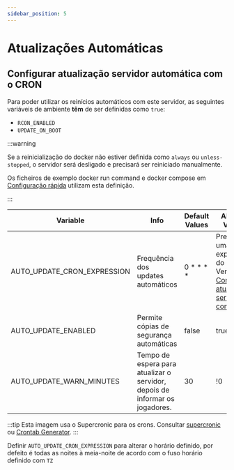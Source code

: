 ```yaml
---
sidebar_position: 5
---
```


# Atualizações Automáticas

## Configurar atualização servidor automática com o CRON

Para poder utilizar os reinícios automáticos com este servidor, as seguintes variáveis de ambiente **têm** de ser definidas como `true`:

- `RCON_ENABLED`
- `UPDATE_ON_BOOT`

:::warning

Se a reinicialização do docker não estiver definida como `always` ou `unless-stopped`, o servidor será desligado e precisará ser reiniciado manualmente.

Os ficheiros de exemplo docker run command e docker compose em [Configuração rápida](/pt-PT/) utilizam esta definição.

:::

| Variable                    | Info                                                                        | Default Values | Allowed Values                                                                                                    |
| --------------------------- | --------------------------------------------------------------------------- | -------------- | ----------------------------------------------------------------------------------------------------------------- |
| AUTO_UPDATE_CRON_EXPRESSION | Frequência dos updates automáticos                                          | 0 \* \* \* \*  | Precisa de uma expressão do CRON. Ver [Configurar atualização servidor com CRON](/pt-PT/guides/automatic-updates) |
| AUTO_UPDATE_ENABLED         | Permite cópias de segurança automáticas                                     | false          | true/false                                                                                                        |
| AUTO_UPDATE_WARN_MINUTES    | Tempo de espera para atualizar o servidor, depois de informar os jogadores. | 30             | !0                                                                                                                |

:::tip
Esta imagem usa o Supercronic para os crons.
Consultar [supercronic](https://github.com/aptible/supercronic#crontab-format)
ou [Crontab Generator](https://crontab-generator.org).
:::

Definir `AUTO_UPDATE_CRON_EXPRESSION` para alterar o horário definido, por defeito é todas as noites à meia-noite de acordo com o fuso horário definido com `TZ`
